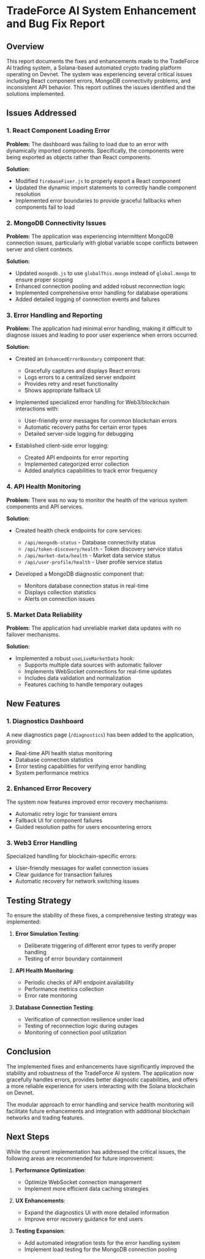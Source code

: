 # TradeForce AI System Enhancement and Bug Fix Report

## Overview

This report documents the fixes and enhancements made to the TradeForce AI trading system, a Solana-based automated crypto trading platform operating on Devnet. The system was experiencing several critical issues including React component errors, MongoDB connectivity problems, and inconsistent API behavior. This report outlines the issues identified and the solutions implemented.

## Issues Addressed

### 1. React Component Loading Error

**Problem:** 
The dashboard was failing to load due to an error with dynamically imported components. Specifically, the components were being exported as objects rather than React components.

**Solution:**
- Modified `firebaseFixer.js` to properly export a React component
- Updated the dynamic import statements to correctly handle component resolution
- Implemented error boundaries to provide graceful fallbacks when components fail to load

### 2. MongoDB Connectivity Issues

**Problem:**
The application was experiencing intermittent MongoDB connection issues, particularly with global variable scope conflicts between server and client contexts.

**Solution:**
- Updated `mongodb.js` to use `globalThis.mongo` instead of `global.mongo` to ensure proper scoping
- Enhanced connection pooling and added robust reconnection logic
- Implemented comprehensive error handling for database operations
- Added detailed logging of connection events and failures

### 3. Error Handling and Reporting

**Problem:**
The application had minimal error handling, making it difficult to diagnose issues and leading to poor user experience when errors occurred.

**Solution:**
- Created an `EnhancedErrorBoundary` component that:
  - Gracefully captures and displays React errors
  - Logs errors to a centralized server endpoint
  - Provides retry and reset functionality
  - Shows appropriate fallback UI

- Implemented specialized error handling for Web3/blockchain interactions with:
  - User-friendly error messages for common blockchain errors
  - Automatic recovery paths for certain error types
  - Detailed server-side logging for debugging

- Established client-side error logging:
  - Created API endpoints for error reporting
  - Implemented categorized error collection
  - Added analytics capabilities to track error frequency

### 4. API Health Monitoring

**Problem:**
There was no way to monitor the health of the various system components and API services.

**Solution:**
- Created health check endpoints for core services:
  - `/api/mongodb-status` - Database connectivity status
  - `/api/token-discovery/health` - Token discovery service status
  - `/api/market-data/health` - Market data service status
  - `/api/user-profile/health` - User profile service status

- Developed a MongoDB diagnostic component that:
  - Monitors database connection status in real-time
  - Displays collection statistics
  - Alerts on connection issues

### 5. Market Data Reliability

**Problem:**
The application had unreliable market data updates with no failover mechanisms.

**Solution:**
- Implemented a robust `useLiveMarketData` hook:
  - Supports multiple data sources with automatic failover
  - Implements WebSocket connections for real-time updates
  - Includes data validation and normalization
  - Features caching to handle temporary outages

## New Features

### 1. Diagnostics Dashboard

A new diagnostics page (`/diagnostics`) has been added to the application, providing:
- Real-time API health status monitoring
- Database connection statistics
- Error testing capabilities for verifying error handling
- System performance metrics

### 2. Enhanced Error Recovery

The system now features improved error recovery mechanisms:
- Automatic retry logic for transient errors
- Fallback UI for component failures
- Guided resolution paths for users encountering errors

### 3. Web3 Error Handling

Specialized handling for blockchain-specific errors:
- User-friendly messages for wallet connection issues
- Clear guidance for transaction failures
- Automatic recovery for network switching issues

## Testing Strategy

To ensure the stability of these fixes, a comprehensive testing strategy was implemented:

1. **Error Simulation Testing**: 
   - Deliberate triggering of different error types to verify proper handling
   - Testing of error boundary containment

2. **API Health Monitoring**:
   - Periodic checks of API endpoint availability
   - Performance metrics collection
   - Error rate monitoring

3. **Database Connection Testing**:
   - Verification of connection resilience under load
   - Testing of reconnection logic during outages
   - Monitoring of connection pool utilization

## Conclusion

The implemented fixes and enhancements have significantly improved the stability and robustness of the TradeForce AI system. The application now gracefully handles errors, provides better diagnostic capabilities, and offers a more reliable experience for users interacting with the Solana blockchain on Devnet.

The modular approach to error handling and service health monitoring will facilitate future enhancements and integration with additional blockchain networks and trading features.

## Next Steps

While the current implementation has addressed the critical issues, the following areas are recommended for future improvement:

1. **Performance Optimization**:
   - Optimize WebSocket connection management
   - Implement more efficient data caching strategies

2. **UX Enhancements**:
   - Expand the diagnostics UI with more detailed information
   - Improve error recovery guidance for end users

3. **Testing Expansion**:
   - Add automated integration tests for the error handling system
   - Implement load testing for the MongoDB connection pooling
